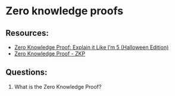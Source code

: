 # Zero knowledge proofs

## Resources:

* [Zero Knowledge Proof: Explain it Like I’m 5 (Halloween Edition)](https://hackernoon.com/eli5-zero-knowledge-proof-78a276db9eff)
* [Zero Knowledge Proof - ZKP](https://www.youtube.com/watch?v=OcmvMs4AMbM)

## Questions:
1. What is the Zero Knowledge Proof?
